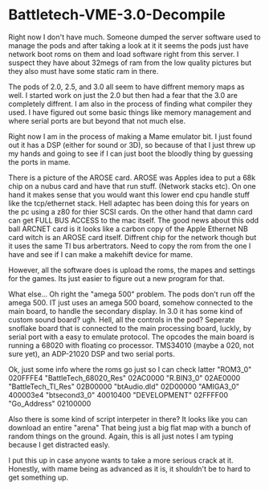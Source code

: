 # Battletech-VME-3.0-Decompile

Right now I don't have much.  Someone dumped the server software used to manage the pods and after taking a look at it it seems the pods just have network boot roms on them and load software right from this server.  I suspect they have about 32megs of ram from the low quality pictures but they also must have some static ram in there.

The pods of 2.0, 2.5, and 3.0 all seem to have diffrent memory maps as well.  I started work on just the 2.0 but then had a fear that the 3.0 are completely diffrent.  I am also in the process of finding what compiler they used.  I have figured out some basic things like memory management and where serial ports are but beyond that not much else.

Right now I am in the process of making a Mame emulator bit.  I just found out it has a DSP (either for sound or 3D), so because of that I just threw up my hands and going to see if I can just boot the bloodly thing by guessing the ports in mame.

There is a picture of the AROSE card.  AROSE was Apples idea to put a 68k chip on a nubus card and have that run stuff.  (Network stacks etc).  On one hand it makes sense that you would want this lower end cpu handle stuff like the tcp/ethernet stack.  Hell adaptec has been doing this for years on the pc using a z80 for thier SCSI cards.  On the other hand that damn card can get FULL BUS ACCESS to the mac itself.  The good news about this odd ball ARCNET card is it looks like a carbon copy of the Apple Ethernet NB card witch is an AROSE card itself.  Diffrent chip for the network though but it uses the same TI bus arbertrators.  Need to copy the rom from the one I have and see if I can make a makehift device for mame.

However, all the software does is upload the roms, the mapes and settings for the games.  Its just easier to figure out a new program for that.

What else...  Oh right the "amega 500" problem.  The pods don't run off the amega 500.  IT just uses an amega 500 board, somehow connected to the main board, to handle the secondary display.  In 3.0 it has some kind of custom sound board? ugh.  Hell, all the controls in the pod?  Seperate snoflake board that is connected to the main processing board, luckly, by serial port with a easy to emulate protocol.  The opcodes the main board is running a 68020 with floating co processor.  TMS34010 (maybe a 020, not sure yet), an ADP-21020 DSP and two serial ports. 

Ok, just some info where the roms go just so I can check latter
"ROM3_0"				                   020FFFE4
"BattleTech_68020_Res"	02AC0000
"R.BIN3_0"			                   02AE0000
"BattleTech_TI_Res"					02B00000
"btAudio.dld"		                 02D00000
"AMIGA3_0"			                400003e4
"btsecond3_0"		              40010400
"DEVELOPMENT"		            02FFFF00
"Go_Address"		               02100000

Also there is some kind of script interpeter in there?  It looks like you can download an entire "arena" That being just a big flat map with a bunch of random things on the ground.  Again, this is all just notes I am typing because I get distracted easly.

I put this up in case anyone wants to take a more serious crack at it.  Honestly, with mame being as advanced as it is, it shouldn't be to hard to get something up.